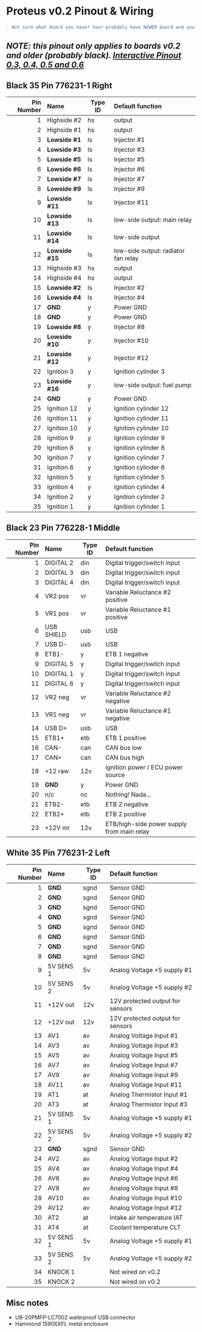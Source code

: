 # Proteus v0.2 Pinout & Wiring

```diff
- Not sure what board you have? Your probably have NEWER board and you are looking at the wrong page
```

## _NOTE: this pinout only applies to boards v0.2 and older (probably black).  [Interactive Pinout 0.3, 0.4, 0.5 and 0.6](https://rusefi.com/docs/pinouts/proteus/)_

## Black 35 Pin 776231-1 Right

|Pin Number|Name      | Type ID | Default function                   |
| ---:|:------------- | ----- |:------------------------------------ |
|  1  |Highside #2    | hs    | output                               |
|  2  |Highside #1    | hs    | output                               |
|  3  |**Lowside #1** | ls    | Injector #1                          |
|  4  |**Lowside #3** | ls    | Injector #3                          |
|  5  |**Lowside #5** | ls    | Injector #5                          |
|  6  |**Lowside #6** | ls    | Injector #6                          |
|  7  |**Lowside #7** | ls    | Injector #7                          |
|  8  |**Lowside #9** | ls    | Injector #9                          |
|  9  |**Lowside #11**| ls    | Injector #11                         |
| 10  |**Lowside #13**| ls    | low-side output: main relay          |
| 11  |**Lowside #14**| ls    | low-side output                      |
| 12  |**Lowside #15**| ls    | low-side output: radiator fan relay  |
| 13  |Highside #3    | hs    | output                               |
| 14  |Highside #4    | hs    | output                               |
| 15  |**Lowside #2** | ls    | Injector #2                          |
| 16  |**Lowside #4** | ls    | Injector #4                          |
| 17  | **GND**       | y     | Power GND                            |
| 18  | **GND**       | y     | Power GND                            |
| 19  |**Lowside #8** | y     | Injector #8                          |
| 20  |**Lowside #10**| y     | Injector #10                         |
| 21  |**Lowside #12**| y     | Injector #12                         |
| 22  | Ignition 3    | y     | Ignition cylinder 3                  |
| 23  |**Lowside #16**| y     | low-side output: fuel pump           |
| 24  | **GND**       | y     | Power GND                            |
| 25  | Ignition 12   | y     | Ignition cylinder 12                 |
| 26  | Ignition 11   | y     | Ignition cylinder 11                 |
| 27  | Ignition 10   | y     | Ignition cylinder 10                 |
| 28  | Ignition 9    | y     | Ignition cylinder 9                  |
| 29  | Ignition 8    | y     | Ignition cylinder 8                  |
| 30  | Ignition 7    | y     | Ignition cylinder 7                  |
| 31  | Ignition 6    | y     | Ignition cylinder 6                  |
| 32  | Ignition 5    | y     | Ignition cylinder 5                  |
| 33  | Ignition 4    | y     | Ignition cylinder 4                  |
| 34  | Ignition 2    | y     | Ignition cylinder 2                  |
| 35  | Ignition 1    | y     | Ignition cylinder 1                  |

## Black 23 Pin 776228-1 Middle

|Pin Number|Name   | Type ID | Default function                   |
| ---:|:---------- | ----- |:------------------------------------ |
| 1   | DIGITAL 2  | din   | Digital trigger/switch input         |
| 2   | DIGITAL 3  | din   | Digital trigger/switch input         |
| 3   | DIGITAL 4  | din   | Digital trigger/switch input         |
| 4   | VR2 pos    | vr    | Variable Reluctance #2 positive      |
| 5   | VR1 pos    | vr    | Variable Reluctance #1 positive      |
| 6   | USB SHIELD | usb   | USB                                  |
| 7   | USB D-     | usb   | USB                                  |
| 8   | ETB1-      | y     | ETB 1 negative                       |
| 9   | DIGITAL 5  | y     | Digital trigger/switch input         |
| 10  | DIGITAL 1  | y     | Digital trigger/switch input         |
| 11  | DIGITAL 6  | y     | Digital trigger/switch input         |
| 12  | VR2 neg    | vr    | Variable Reluctance #2 negative      |
| 13  | VR1 neg    | vr    | Variable Reluctance #1 negative      |
| 14  | USB D+     | usb   | USB                                  |
| 15  | ETB1+      | etb   | ETB 1 positive                       |
| 16  | CAN-       | can   | CAN bus low                          |
| 17  | CAN+       | can   | CAN bus high                         |
| 18  | +12 raw    | 12v   | ignition power / ECU power source    |
| 19  | **GND**    | y     | Power GND                            |
| 20  | n/c        | nc    | Nothing! Nada...                     |
| 21  | ETB2-      | etb   | ETB 2 negative                       |
| 22  | ETB2+      | etb   | ETB 2 positive                       |
| 23  | +12V mr    | 12v   | ETB/high-side power supply from main relay  |

## White 35 Pin 776231-2 Left

|Pin Number|Name   | Type ID | Default function                   |
| ---:|:---------- | ----- |:------------------------------------ |
| 1   | **GND**    | sgnd  | Sensor GND                           |
| 2   | **GND**    | sgnd  | Sensor GND                           |
| 3   | **GND**    | sgnd  | Sensor GND                           |
| 4   | **GND**    | sgnd  | Sensor GND                           |
| 5   | **GND**    | sgnd  | Sensor GND                           |
| 6   | **GND**    | sgnd  | Sensor GND                           |
| 7   | **GND**    | sgnd  | Sensor GND                           |
| 8   | **GND**    | sgnd  | Sensor GND                           |
| 9   | 5V SENS 1  | 5v    | Analog Voltage +5 supply #1          |
| 10  | 5V SENS 2  | 5v    | Analog Voltage +5 supply #2          |
| 11  | +12V out   | 12v   | 12V protected output for sensors     |
| 12  | +12V out   | 12v   | 12V protected output for sensors     |
| 13  | AV1        | av    | Analog Voltage Input #1              |
| 14  | AV3        | av    | Analog Voltage Input #3              |
| 15  | AV5        | av    | Analog Voltage Input #5              |
| 16  | AV7        | av    | Analog Voltage Input #7              |
| 17  | AV9        | av    | Analog Voltage Input #9              |
| 18  | AV11       | av    | Analog Voltage Input #11             |  
| 19  | AT1        | at    | Analog Thermistor Input #1           |
| 20  | AT3        | at    | Analog Thermistor Input #3           |
| 21  | 5V SENS 1  | 5v    | Analog Voltage +5 supply #1          |
| 22  | 5V SENS 2  | 5v    | Analog Voltage +5 supply #2          |
| 23  | **GND**    | sgnd  | Sensor GND                           |
| 24  | AV2        | av    | Analog Voltage Input #2              |
| 25  | AV4        | av    | Analog Voltage Input #4              |
| 26  | AV6        | av    | Analog Voltage Input #6              |
| 27  | AV8        | av    | Analog Voltage Input #8              |
| 28  | AV10       | av    | Analog Voltage Input #10             |
| 29  | AV12       | av    | Analog Voltage Input #12             |
| 30  | AT2        | at    | Intake air temperature IAT           |
| 31  | AT4        | at    | Coolant temperature CLT              |
| 32  | 5V SENS 1  | 5v    | Analog Voltage +5 supply #1          |
| 33  | 5V SENS 2  | 5v    | Analog Voltage +5 supply #2          |
| 34  | KNOCK 1    |       | Not wired on v0.2                    |
| 35  | KNOCK 2    |       | Not wired on v0.2                    |

## Misc notes

- UB-20PMFP-LC7002 waterproof USB connector
- Hammond 1590XXFL metal enclosure

